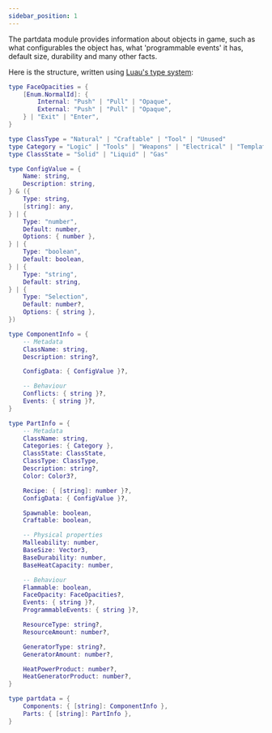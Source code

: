 ```yaml
---
sidebar_position: 1
---
```


The partdata module provides information about objects in game, such as what configurables the object has, what 'programmable events' it has, default size, durability and many other facts.

Here is the structure, written using [Luau's type system](https://luau.org/typecheck):

```lua
type FaceOpacities = {
	[Enum.NormalId]: {
		Internal: "Push" | "Pull" | "Opaque",
		External: "Push" | "Pull" | "Opaque",
	} | "Exit" | "Enter",
}

type ClassType = "Natural" | "Craftable" | "Tool" | "Unused"
type Category = "Logic" | "Tools" | "Weapons" | "Electrical" | "Templates" | "Propulsion" | "Resources" | string
type ClassState = "Solid" | "Liquid" | "Gas"

type ConfigValue = {
	Name: string,
	Description: string,
} & ({
	Type: string,
	[string]: any,
} | {
	Type: "number",
	Default: number,
	Options: { number },
} | {
	Type: "boolean",
	Default: boolean,
} | {
	Type: "string",
	Default: string,
} | {
	Type: "Selection",
	Default: number?,
	Options: { string },
})

type ComponentInfo = {
	-- Metadata
	ClassName: string,
	Description: string?,

	ConfigData: { ConfigValue }?,

	-- Behaviour
	Conflicts: { string }?,
	Events: { string }?,
}

type PartInfo = {
	-- Metadata
	ClassName: string,
	Categories: { Category },
	ClassState: ClassState,
	ClassType: ClassType,
	Description: string?,
	Color: Color3?,

	Recipe: { [string]: number }?,
	ConfigData: { ConfigValue }?,

	Spawnable: boolean,
	Craftable: boolean,

	-- Physical properties
	Malleability: number,
	BaseSize: Vector3,
	BaseDurability: number,
	BaseHeatCapacity: number,

	-- Behaviour
	Flammable: boolean,
	FaceOpacity: FaceOpacities?,
	Events: { string }?,
	ProgrammableEvents: { string }?,

	ResourceType: string?,
	ResourceAmount: number?,

	GeneratorType: string?,
	GeneratorAmount: number?,

	HeatPowerProduct: number?,
	HeatGeneratorProduct: number?,
}

type partdata = {
	Components: { [string]: ComponentInfo },
	Parts: { [string]: PartInfo },
}
```
